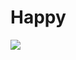 # Happy

<img src="https://user-images.githubusercontent.com/26275918/95751862-78be4180-0c9f-11eb-969d-dde995585c8e.png">
